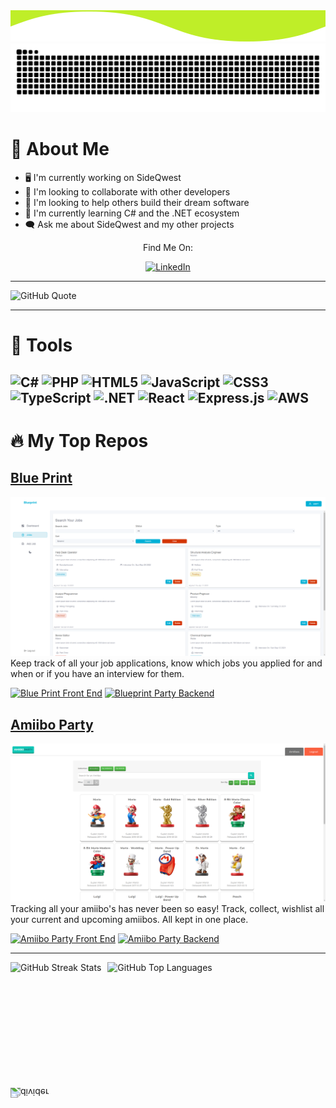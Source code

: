 <picture>
  <img alt="divider" src="./bubble-side-divider.png" />
</picture>

<picture>
  <source media="(prefers-color-scheme: dark)" srcset="https://raw.githubusercontent.com/cydoentis/cydoentis/output/github-snake-dark.svg" />
  <source media="(prefers-color-scheme: light)" srcset="https://raw.githubusercontent.com/cydoentis/cydoentis/output/github-snake.svg" />
  <img alt="github-snake" src="https://raw.githubusercontent.com/cydoentis/cydoentis/output/github-snake.svg" />
</picture>

# 💫 About Me

- 🖥️ I'm currently working on SideQwest
- 👯 I'm looking to collaborate with other developers
- 🤝 I'm looking to help others build their dream software
- 🌱 I'm currently learning C# and the .NET ecosystem
- 🗨️ Ask me about SideQwest and my other projects
  
<div align="center">
  <p>Find Me On:</p>
  <a href="https://linkedin.com/in/cody-stine-dev/">
    <img src="https://img.shields.io/badge/LinkedIn-%230077B5.svg?logo=linkedin&logoColor=white" alt="LinkedIn"/>
  </a>
</div>


---

![GitHub Quote](https://quotes-github-readme.vercel.app/api?type=horizontal&theme=dark)

---

# 🧰 Tools

![C#](https://img.shields.io/badge/c%23-%23239120.svg?style=for-the-badge&logo=csharp&logoColor=white)
![PHP](https://img.shields.io/badge/php-%23777BB4.svg?style=for-the-badge&logo=php&logoColor=white)
![HTML5](https://img.shields.io/badge/html5-%23E34F26.svg?style=for-the-badge&logo=html5&logoColor=white)
![JavaScript](https://img.shields.io/badge/javascript-%23323330.svg?style=for-the-badge&logo=javascript&logoColor=%23F7DF1E)
![CSS3](https://img.shields.io/badge/css3-%231572B6.svg?style=for-the-badge&logo=css3&logoColor=white)
![TypeScript](https://img.shields.io/badge/typescript-%23007ACC.svg?style=for-the-badge&logo=typescript&logoColor=white)
![.NET](https://img.shields.io/badge/.NET-5C2D91?style=for-the-badge&logo=.net&logoColor=white)
![React](https://img.shields.io/badge/react-%2320232a.svg?style=for-the-badge&logo=react&logoColor=%2361DAFB)
![Express.js](https://img.shields.io/badge/express.js-%23404d59.svg?style=for-the-badge&logo=express&logoColor=%2361DAFB) 
![AWS](https://img.shields.io/badge/AWS-%23FF9900.svg?style=for-the-badge&logo=amazon-aws&logoColor=white)
---

# 🔥 My Top Repos

## [Blue Print](https://blueprint-nine.vercel.app/login)
![Blue Print](./bg.png)
Keep track of all your job applications, know which jobs you applied for and when or if you have an interview for them.

[![Blue Print Front End](https://custom-icon-badges.demolab.com/badge/-Frontend-green?style=for-the-badge&logoColor=white&logo=repo)](https://github.com/CydoEntis/blueprint-client)
[![Blueprint Party Backend](https://custom-icon-badges.demolab.com/badge/-Backend-yellow?style=for-the-badge&logoColor=white&logo=repo)](https://github.com/CydoEntis/blueprint-api)

## [Amiibo Party](https://amiibo-party-frontend.vercel.app/)
![Amiibo Party](./amiibo-list.png)
Tracking all your amiibo's has never been so easy! Track, collect, wishlist all your current and upcoming amiibos. All kept in one place.

[![Amiibo Party Front End](https://custom-icon-badges.demolab.com/badge/-Frontend-green?style=for-the-badge&logoColor=white&logo=repo)](https://github.com/CydoEntis/amiibo-party-frontend)
[![Amiibo Party Backend](https://custom-icon-badges.demolab.com/badge/-Backend-yellow?style=for-the-badge&logoColor=white&logo=repo)](https://github.com/CydoEntis/amiibo-party-backend)

---
<div style="display: flex; gap: 10px;">
    <img src="https://github-readme-streak-stats.herokuapp.com/?user=CydoEntis&theme=monokai&hide_border=false" alt="GitHub Streak Stats" style="height: 200px;"/>
    <img src="https://github-readme-stats.vercel.app/api/top-langs/?username=CydoEntis&theme=monokai&hide_border=false&include_all_commits=false&count_private=false&layout=compact" alt="GitHub Top Languages" style="height: 200px;"/>
</div>


<picture>
  <img alt="divider" src="./bubble-side-divider.svg" width="100%" height="120px" style="transform: scaleY(-1);" />
</picture>

